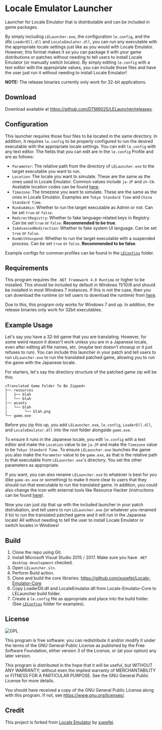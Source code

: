 Locale Emulator Launcher
========================

Launcher for Locale Emulator that is distributable and can be included in game packages.

By simply including `LELauncher.exe`, the configuration `le.config`, and the dlls `LoaderDll.dll` and `LocaleEmulator.dll`,
you can run any executable with the appropriate locale settings just like as you would with Locale Emulator. However,
this format makes it so you can package it with your game distributions or patches without needing to tell users to
install Locale Emulator (or manually switch locales). By simply editing `le.config` with a text editor with the appropriate
values, you can include those files and have the user just run it without needing to install Locale Emulator!

**NOTE:** The release binaries currently only work for 32-bit applications.

## Download

Download available at <https://github.com/DTM9025/LELauncher/releases>.

## Configuration

This launcher requires those four files to be located in the same directory. In addition, it requires `le.config` to
be properly configured to run the desired executable with the appropriate locale settings. You can edit `le.config` with
any text editor. The fields that you can edit are in the `le.config` Profile and are as follows:

* `Parameter`: The relative path from the directory of `LELauncher.exe` to the target executable you want to run.
* `Location`: The locale you want to simulate. These are the same as the ones used in Locale Emulator. Common values include `ja-JP` and `zh-CN`. Available location codes can be found [here](https://learn.microsoft.com/en-us/openspecs/windows_protocols/ms-lcid/a9eac961-e77d-41a6-90a5-ce1a8b0cdb9c).
* `Timezone`: The timezone you want to simulate. These are the same as the ones in Locale Emulator. Examples are `Tokyo Standard Time` and `China Standard Time`.
* `RunAsAdmin`: Whether to run the target executable as Admin or not. Can be set `true` or `false`.
* `RedirectRegistry`: Whether to fake language-related keys in Registry. Can be set `true` or `false`. **Recommended to be true**.
* `IsAdvancedRedirection`: Whether to fake system UI language. Can be set `true` or `false`.
* `RunWithSuspend`: Whether to run the target executable with a suspended process. Can be set `true` or `false`. **Recommended to be false**.

Example configs for common profiles can be found in the [`LEConfigs`](https://github.com/DTM9025/LELauncher/tree/master/LEConfigs) folder.

## Requirements

This program requires the `.NET Framework 4.0 Runtime` or higher to be installed. This should be included by default in Windows 11/10/8 and
should be installed in most Windows 7 instances. If this is not the case, then you can download the runtime (or tell users to download the runtime) from [here](https://dotnet.microsoft.com/en-us/download/dotnet-framework/net48).

Due to this, this program only works for Windows 7 and up. In addition, the release binaries only work for 32bit executables.

## Example Usage

Let's say you have a 32-bit game that you are translating. However, for some weird reason it doesn't work unless you are in
a Japanese locale, even after editing all file names, etc. (maybe text doesn't showup or it just refuses to run). You
can include this launcher in your patch and tell users to run `LELauncher.exe` to run the translated patched game, allowing
you to run the game with the Japanese locale.

For starters, let's say the directory structure of the patched game zip will be this:

```
<Translated Game Folder To Be Zipped>
├── resources
│   ├── blah
│   └── blah
|── assets
|   └── blah
|        └── blah.png
└── game.exe
```

Before you zip this up, you add `LELauncher.exe`, `le.config`, `LoaderDll.dll`, and `LocaleEmulator.dll` into the root folder
alongside `game.exe`.

To ensure it runs in the Japanese locale, you edit `le.config` with a text editor and make the `Location` value to be `ja-JP` and
make the `Timezone` value to be `Tokyo Standard Time`. To ensure `LELauncher.exe` launches the game you also make the `Parameter`
value to be `game.exe`, as that is the relative path to that executable from `LELauncher.exe`'s directory. You set the other
parameters as appropriate.

If you want, you can also rename `LELauncher.exe` to whatever is best for you (like `game-en.exe` or something) to make it
more clear to users that they should run that executable to run the translated game. In addition, you could also change
the icon with external tools like Resource Hacker (instructions can be found [here](https://stackoverflow.com/questions/64545983/how-do-i-add-an-icon-to-an-iconless-exe-file)).

Now you can just zip that up with the included launcher in your patch distrubation, and tell users to run `LELauncher.exe`
(or whatever you renamed it to) to run the translated patched game and it will run in the Japanese locale! All without
needing to tell the user to install Locale Emulator or switch locales in Windows!

## Build

 1. Clone the repo using Git.
 2. Install Microsoft Visual Studio 2015 / 2017. Make sure you have `.NET desktop development` checked.
 3. Open `LELauncher.sln`.
 4. Perform Build action.
 5. Clone and build the core libraries: https://github.com/xupefei/Locale-Emulator-Core
 6. Copy LoaderDll.dll and LocaleEmulator.dll from Locale-Emulator-Core to LELauncher build folder.
 7. Create a `le.config` file as appropriate and place into the build folder. (See [`LEConfigs`](https://github.com/DTM9025/LELauncher/tree/master/LEConfigs) folder for examples).

## License

![GPL](https://www.gnu.org/graphics/gplv3-127x51.png)

This program is free software: you can redistribute it and/or modify
it under the terms of the GNU General Public License as published by
the Free Software Foundation, either version 3 of the License, or
(at your option) any later version.

This program is distributed in the hope that it will be useful,
but WITHOUT ANY WARRANTY; without even the implied warranty of
MERCHANTABILITY or FITNESS FOR A PARTICULAR PURPOSE.  See the
GNU General Public License for more details.

You should have received a copy of the GNU General Public License
along with this program.  If not, see <https://www.gnu.org/licenses/>.

## Credit

This project is forked from [Locale Emulator](https://github.com/xupefei/Locale-Emulator) by [xupefei](https://github.com/xupefei/).
